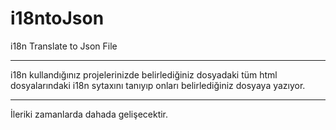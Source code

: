 # i18ntoJson
i18n Translate to Json File


---
i18n kullandığınız projelerinizde belirlediğiniz dosyadaki tüm html dosyalarındaki i18n sytaxını tanıyıp onları belirlediğiniz dosyaya yazıyor.

---
İleriki zamanlarda dahada gelişecektir.
